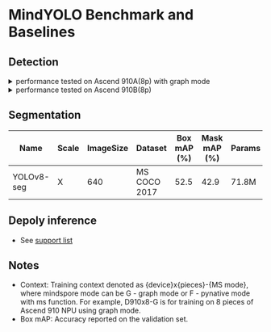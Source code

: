 # MindYOLO Benchmark and Baselines

## Detection
<details><summary>performance tested on Ascend 910A(8p) with graph mode</summary>

| Name   | Scale              | ImageSize | Dataset      | Box mAP (%) | Params | Recipe                                                                                           | Download                                                                                                             |
|--------|--------------------|-----------|--------------|-------------|--------|--------------------------------------------------------------------------------------------------|----------------------------------------------------------------------------------------------------------------------|
| YOLOv8 | N                  | 640       | MS COCO 2017 | 37.2        | 3.2M   | [yaml](https://github.com/mindspore-lab/mindyolo/blob/master/configs/yolov8/yolov8n.yaml)        | [weights](https://download.mindspore.cn/toolkits/mindyolo/yolov8/yolov8-n_500e_mAP372-cc07f5bd.ckpt)                 |
| YOLOv8 | S                  | 640       | MS COCO 2017 | 44.6        | 11.2M  | [yaml](https://github.com/mindspore-lab/mindyolo/blob/master/configs/yolov8/yolov8s.yaml)        | [weights](https://download.mindspore.cn/toolkits/mindyolo/yolov8/yolov8-s_500e_mAP446-3086f0c9.ckpt)  |
| YOLOv8 | M                  | 640       | MS COCO 2017 | 50.5        | 25.9M  | [yaml](https://github.com/mindspore-lab/mindyolo/blob/master/configs/yolov8/yolov8m.yaml)        | [weights](https://download.mindspore.cn/toolkits/mindyolo/yolov8/yolov8-m_500e_mAP505-8ff7a728.ckpt)  |
| YOLOv8 | L                  | 640       | MS COCO 2017 | 52.8        | 43.7M  | [yaml](https://github.com/mindspore-lab/mindyolo/blob/master/configs/yolov8/yolov8l.yaml)        | [weights](https://download.mindspore.cn/toolkits/mindyolo/yolov8/yolov8-l_500e_mAP528-6e96d6bb.ckpt)  |
| YOLOv8 | X                  | 640       | MS COCO 2017 | 53.7        | 68.2M  | [yaml](https://github.com/mindspore-lab/mindyolo/blob/master/configs/yolov8/yolov8x.yaml)        | [weights](https://download.mindspore.cn/toolkits/mindyolo/yolov8/yolov8-x_500e_mAP537-b958e1c7.ckpt)                 |
| YOLOv7 | Tiny               | 640       | MS COCO 2017 | 37.5        | 6.2M   | [yaml](https://github.com/mindspore-lab/mindyolo/blob/master/configs/yolov7/yolov7-tiny.yaml)    | [weights](https://download.mindspore.cn/toolkits/mindyolo/yolov7/yolov7-tiny_300e_mAP375-d8972c94.ckpt)              |
| YOLOv7 | L                  | 640       | MS COCO 2017 | 50.8        | 36.9M  | [yaml](https://github.com/mindspore-lab/mindyolo/blob/master/configs/yolov7/yolov7.yaml)         | [weights](https://download.mindspore.cn/toolkits/mindyolo/yolov7/yolov7_300e_mAP508-734ac919.ckpt)                   |
| YOLOv7 | X                  | 640       | MS COCO 2017 | 52.4        | 71.3M  | [yaml](https://github.com/mindspore-lab/mindyolo/blob/master/configs/yolov7/yolov7-x.yaml)       | [weights](https://download.mindspore.cn/toolkits/mindyolo/yolov7/yolov7-x_300e_mAP524-e2f58741.ckpt)                 |
| YOLOv5 | N                  | 640       | MS COCO 2017 | 27.3        | 1.9M   | [yaml](https://github.com/mindspore-lab/mindyolo/blob/master/configs/yolov5/yolov5n.yaml)        | [weights](https://download.mindspore.cn/toolkits/mindyolo/yolov5/yolov5n_300e_mAP273-9b16bd7b.ckpt)                  |
| YOLOv5 | S                  | 640       | MS COCO 2017 | 37.6        | 7.2M   | [yaml](https://github.com/mindspore-lab/mindyolo/blob/master/configs/yolov5/yolov5s.yaml)        | [weights](https://download.mindspore.cn/toolkits/mindyolo/yolov5/yolov5s_300e_mAP376-860bcf3b.ckpt)                  |
| YOLOv5 | M                  | 640       | MS COCO 2017 | 44.9        | 21.2M  | [yaml](https://github.com/mindspore-lab/mindyolo/blob/master/configs/yolov5/yolov5m.yaml)        | [weights](https://download.mindspore.cn/toolkits/mindyolo/yolov5/yolov5m_300e_mAP449-e7bbf695.ckpt)                  |
| YOLOv5 | L                  | 640       | MS COCO 2017 | 48.5        | 46.5M  | [yaml](https://github.com/mindspore-lab/mindyolo/blob/master/configs/yolov5/yolov5l.yaml)        | [weights](https://download.mindspore.cn/toolkits/mindyolo/yolov5/yolov5l_300e_mAP485-a28bce73.ckpt)                  |
| YOLOv5 | X                  | 640       | MS COCO 2017 | 50.5        | 86.7M  | [yaml](https://github.com/mindspore-lab/mindyolo/blob/master/configs/yolov5/yolov5x.yaml)        | [weights](https://download.mindspore.cn/toolkits/mindyolo/yolov5/yolov5x_300e_mAP505-97d36ddc.ckpt)                  |
| YOLOv4 | CSPDarknet53       | 608       | MS COCO 2017 | 45.4        | 27.6M  | [yaml](https://github.com/mindspore-lab/mindyolo/blob/master/configs/yolov4/yolov4.yaml)         | [weights](https://download.mindspore.cn/toolkits/mindyolo/yolov4/yolov4-cspdarknet53_320e_map454-50172f93.ckpt)      |
| YOLOv4 | CSPDarknet53(silu) | 608       | MS COCO 2017 | 45.8        | 27.6M  | [yaml](https://github.com/mindspore-lab/mindyolo/blob/master/configs/yolov4/yolov4-silu.yaml)    | [weights](https://download.mindspore.cn/toolkits/mindyolo/yolov4/yolov4-cspdarknet53_silu_320e_map458-bdfc3205.ckpt) |
| YOLOv3 | Darknet53          | 640       | MS COCO 2017 | 45.5        | 61.9M  | [yaml](https://github.com/mindspore-lab/mindyolo/blob/master/configs/yolov3/yolov3.yaml)         | [weights](https://download.mindspore.cn/toolkits/mindyolo/yolov3/yolov3-darknet53_300e_mAP455-adfb27af.ckpt)         |
| YOLOX  | N                  | 416       | MS COCO 2017 | 24.1        | 0.9M   | [yaml](https://github.com/mindspore-lab/mindyolo/blob/master/configs/yolox/yolox-nano.yaml)      | [weights](https://download.mindspore.cn/toolkits/mindyolo/yolox/yolox-n_300e_map241-ec9815e3.ckpt)               |
| YOLOX  | Tiny               | 416       | MS COCO 2017 | 33.3        | 5.1M   | [yaml](https://github.com/mindspore-lab/mindyolo/blob/master/configs/yolox/yolox-tiny.yaml)      | [weights](https://download.mindspore.cn/toolkits/mindyolo/yolox/yolox-tiny_300e_map333-e5ae3a2e.ckpt)               |
| YOLOX  | S                  | 640       | MS COCO 2017 | 40.7        | 9.0M   | [yaml](https://github.com/mindspore-lab/mindyolo/blob/master/configs/yolox/yolox-s.yaml)         | [weights](https://download.mindspore.cn/toolkits/mindyolo/yolox/yolox-s_300e_map407-0983e07f.ckpt)                   |
| YOLOX  | M                  | 640       | MS COCO 2017 | 46.7        | 25.3M  | [yaml](https://github.com/mindspore-lab/mindyolo/blob/master/configs/yolox/yolox-m.yaml)         | [weights](https://download.mindspore.cn/toolkits/mindyolo/yolox/yolox-m_300e_map467-1db321ee.ckpt)                   |
| YOLOX  | L                  | 640       | MS COCO 2017 | 49.2        | 54.2M  | [yaml](https://github.com/mindspore-lab/mindyolo/blob/master/configs/yolox/yolox-l.yaml)         | [weights](https://download.mindspore.cn/toolkits/mindyolo/yolox/yolox-l_300e_map492-52a4ab80.ckpt)                   |
| YOLOX  | X                  | 640       | MS COCO 2017 | 51.6        | 99.1M  | [yaml](https://github.com/mindspores-lab/mindyolo/blob/master/configs/yolox/yolox-x.yaml)         | [weights](https://download.mindspore.cn/toolkits/mindyolo/yolox/yolox-x_300e_map516-52216d90.ckpt)                   |
| YOLOX  | Darknet53          | 640       | MS COCO 2017 | 47.7        | 63.7M  | [yaml](https://github.com/mindspore-lab/mindyolo/blob/master/configs/yolox/yolox-darknet53.yaml) | [weights](https://download.mindspore.cn/toolkits/mindyolo/yolox/yolox-darknet53_300e_map477-b5fcaba9.ckpt)                   |
</details>

<details><summary>performance tested on Ascend 910B(8p) </summary>

| Name   | Scale              | ImageSize | Dataset      | Box mAP (%) | Params | Recipe                                                                                           | Download                                                                                                             |
|--------|--------------------|-----------|--------------|-------------|--------|--------------------------------------------------------------------------------------------------|----------------------------------------------------------------------------------------------------------------------|
| YOLOv8 | N                  | 640       | MS COCO 2017 | 37.2        | 3.2M   | [yaml](https://github.com/mindspore-lab/mindyolo/blob/master/configs/yolov8/yolov8n.yaml)        | [weights](https://download.mindspore.cn/toolkits/mindyolo/yolov8/yolov8-n_500e_mAP372-cc07f5bd.ckpt)                 |
| YOLOv8 | S                  | 640       | MS COCO 2017 | 44.6        | 11.2M  | [yaml](https://github.com/mindspore-lab/mindyolo/blob/master/configs/yolov8/yolov8s.yaml)        | [weights](https://download.mindspore.cn/toolkits/mindyolo/yolov8/yolov8-s_500e_mAP446-3086f0c9.ckpt)  |
| YOLOv7 | Tiny               | 640       | MS COCO 2017 | 37.5        | 6.2M   | [yaml](https://github.com/mindspore-lab/mindyolo/blob/master/configs/yolov7/yolov7-tiny.yaml)    | [weights](https://download.mindspore.cn/toolkits/mindyolo/yolov7/yolov7-tiny_300e_mAP375-d8972c94.ckpt)              |
| YOLOv5 | N                  | 640       | MS COCO 2017 | 27.3        | 1.9M   | [yaml](https://github.com/mindspore-lab/mindyolo/blob/master/configs/yolov5/yolov5n.yaml)        | [weights](https://download.mindspore.cn/toolkits/mindyolo/yolov5/yolov5n_300e_mAP273-9b16bd7b.ckpt)                  |
| YOLOv5 | S                  | 640       | MS COCO 2017 | 37.6        | 7.2M   | [yaml](https://github.com/mindspore-lab/mindyolo/blob/master/configs/yolov5/yolov5s.yaml)        | [weights](https://download.mindspore.cn/toolkits/mindyolo/yolov5/yolov5s_300e_mAP376-860bcf3b.ckpt)                  |
| YOLOv4 | CSPDarknet53       | 608       | MS COCO 2017 | 45.4        | 27.6M  | [yaml](https://github.com/mindspore-lab/mindyolo/blob/master/configs/yolov4/yolov4.yaml)         | [weights](https://download.mindspore.cn/toolkits/mindyolo/yolov4/yolov4-cspdarknet53_320e_map454-50172f93.ckpt)      |
| YOLOv3 | Darknet53          | 640       | MS COCO 2017 | 45.5        | 61.9M  | [yaml](https://github.com/mindspore-lab/mindyolo/blob/master/configs/yolov3/yolov3.yaml)         | [weights](https://download.mindspore.cn/toolkits/mindyolo/yolov3/yolov3-darknet53_300e_mAP455-adfb27af.ckpt)         |
| YOLOX  | S                  | 640       | MS COCO 2017 | 40.7        | 9.0M   | [yaml](https://github.com/mindspore-lab/mindyolo/blob/master/configs/yolox/yolox-s.yaml)         | [weights](https://download.mindspore.cn/toolkits/mindyolo/yolox/yolox-s_300e_map407-0983e07f.ckpt)                   |
</details>

## Segmentation

| Name       | Scale | ImageSize | Dataset      | Box mAP (%) | Mask mAP (%) | Params | Recipe                                                                                            | Download                                                                                                       |
|------------|-------|-----------|--------------|-------------|--------------|--------|---------------------------------------------------------------------------------------------------|----------------------------------------------------------------------------------------------------------------|
| YOLOv8-seg | X     | 640       | MS COCO 2017 | 52.5        | 42.9         | 71.8M  | [yaml](https://github.com/mindspore-lab/mindyolo/blob/master/configs/yolov8/seg/yolov8x-seg.yaml) | [weights](https://download.mindspore.cn/toolkits/mindyolo/yolov8/yolov8-x-seg_300e_mAP_mask_429-b4920557.ckpt) |

## Depoly inference

- See [support list](./deploy/README.md)

## Notes
- Context: Training context denoted as {device}x{pieces}-{MS mode}, where mindspore mode can be G - graph mode or F - pynative mode with ms function. For example, D910x8-G is for training on 8 pieces of Ascend 910 NPU using graph mode.
- Box mAP: Accuracy reported on the validation set.
